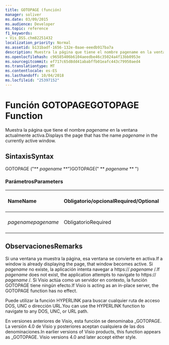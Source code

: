 ```yaml
---
title: GOTOPAGE (función)
manager: soliver
ms.date: 03/09/2015
ms.audience: Developer
ms.topic: reference
f1_keywords:
- Vis_DSS.chm82251432
localization_priority: Normal
ms.assetid: b131badf-1656-132e-0aae-eeedb917ba7a
description: Muestra la página que tiene el nombre pagename en la ventana actualmente activa.
ms.openlocfilehash: c96585406b6104aeedbe46c35024a4f13bb0953e
ms.sourcegitcommit: ef717c65d8dd41ababffb01eafc443c79950aed4
ms.translationtype: MT
ms.contentlocale: es-ES
ms.lasthandoff: 10/04/2018
ms.locfileid: "25397152"
---
```

# <a name="gotopage-function"></a><span data-ttu-id="19930-103">Función GOTOPAGE</span><span class="sxs-lookup"><span data-stu-id="19930-103">GOTOPAGE Function</span></span>

<span data-ttu-id="19930-104">Muestra la página que tiene el nombre *pagename* en la ventana actualmente activa.</span><span class="sxs-lookup"><span data-stu-id="19930-104">Displays the page that has the name  *pagename*  in the currently active window.</span></span> 
  
## <a name="syntax"></a><span data-ttu-id="19930-105">Sintaxis</span><span class="sxs-lookup"><span data-stu-id="19930-105">Syntax</span></span>

<span data-ttu-id="19930-106">GOTOPAGE ("\*\* *pagename* \*\*")</span><span class="sxs-lookup"><span data-stu-id="19930-106">GOTOPAGE(" \*\* *pagename* \*\* ")</span></span> 
  
### <a name="parameters"></a><span data-ttu-id="19930-107">Parámetros</span><span class="sxs-lookup"><span data-stu-id="19930-107">Parameters</span></span>

|<span data-ttu-id="19930-108">**Name**</span><span class="sxs-lookup"><span data-stu-id="19930-108">**Name**</span></span>|<span data-ttu-id="19930-109">**Obligatorio/opcional**</span><span class="sxs-lookup"><span data-stu-id="19930-109">**Required/Optional**</span></span>|<span data-ttu-id="19930-110">**Tipo de datos**</span><span class="sxs-lookup"><span data-stu-id="19930-110">**Data Type**</span></span>|<span data-ttu-id="19930-111">**Descripción**</span><span class="sxs-lookup"><span data-stu-id="19930-111">**Description**</span></span>|
|:-----|:-----|:-----|:-----|
| <span data-ttu-id="19930-112">_pagename_</span><span class="sxs-lookup"><span data-stu-id="19930-112">_pagename_</span></span> <br/> |<span data-ttu-id="19930-113">Obligatorio</span><span class="sxs-lookup"><span data-stu-id="19930-113">Required</span></span>  <br/> |<span data-ttu-id="19930-114">**String**</span><span class="sxs-lookup"><span data-stu-id="19930-114">**String**</span></span> <br/> |<span data-ttu-id="19930-115">El nombre de la página a la que ir.</span><span class="sxs-lookup"><span data-stu-id="19930-115">The name of the page to go to.</span></span>  <br/> |
   
## <a name="remarks"></a><span data-ttu-id="19930-116">Observaciones</span><span class="sxs-lookup"><span data-stu-id="19930-116">Remarks</span></span>

<span data-ttu-id="19930-117">Si una ventana ya muestra la página, esa ventana se convierte en activa.</span><span class="sxs-lookup"><span data-stu-id="19930-117">If a window is already displaying the page, that window becomes active.</span></span> <span data-ttu-id="19930-118">Si *pagename* no existe, la aplicación intenta navegar a https:// *pagename* /.</span><span class="sxs-lookup"><span data-stu-id="19930-118">If  *pagename*  does not exist, the application attempts to navigate to https://  *pagename*  /.</span></span> <span data-ttu-id="19930-119">Si Visio actúa como un servidor en contexto, la función GOTOPAGE tiene ningún efecto.</span><span class="sxs-lookup"><span data-stu-id="19930-119">If Visio is acting as an in-place server, the GOTOPAGE function has no effect.</span></span> 
  
<span data-ttu-id="19930-120">Puede utilizar la función HYPERLINK para buscar cualquier ruta de acceso DOS, UNC o dirección URL.</span><span class="sxs-lookup"><span data-stu-id="19930-120">You can use the HYPERLINK function to navigate to any DOS, UNC, or URL path.</span></span> 
  
<span data-ttu-id="19930-p102">En versiones anteriores de Visio, esta función se denominaba _GOTOPAGE. La versión 4.0 de Visio y posteriores aceptan cualquiera de las dos denominaciones.</span><span class="sxs-lookup"><span data-stu-id="19930-p102">In earlier versions of Visio products, this function appears as _GOTOPAGE. Visio versions 4.0 and later accept either style.</span></span> 
  

